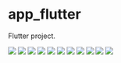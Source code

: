 # app_flutter

 Flutter project.

<img src="images/img 1.png">
<img src="images/img 2.png">

<img src="images/img 3.png">

<img src="images/img 4.png">

<img src="images/img 5.png">
<img src="images/img 6.png">
<img src="images/img 11.png">
<img src="images/img 7.png">

<img src="images/img 8.png">
<img src="images/img 9.png">
<img src="images/img 10.png">





